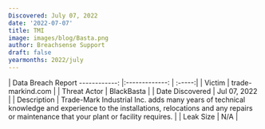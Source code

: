 ```yaml
---
Discovered: July 07, 2022
date: '2022-07-07'
title: TMI
image: images/blog/Basta.png
author: Breachsense Support
draft: false
yearmonths: 2022/july
---
```



| Data Breach Report
------------:     |:-------------:    | :-----:|
| Victim      | trade-markind.com      | 
| Threat Actor      | BlackBasta      | 
| Date Discovered      | Jul 07, 2022      | 
| Description      | Trade-Mark Industrial Inc. adds many years of technical knowledge and experience to the installations, relocations and any repairs or maintenance that your plant or facility requires.      | 
| Leak Size      | N/A      | 

